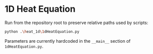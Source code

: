 # 1D Heat Equation

Run from the repository root to preserve relative paths used by scripts:

```bash
python .\heat_1d\1dHeatEquation.py
```

Parameters are currently hardcoded in the `__main__` section of `1dHeatEquation.py`.
